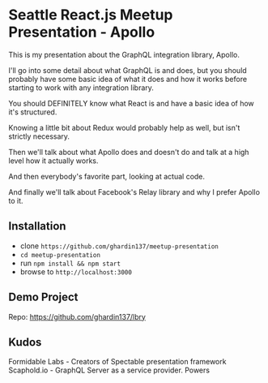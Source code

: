 # Seattle React.js Meetup Presentation - Apollo
This is my presentation about the GraphQL integration library, Apollo.

I'll go into some detail about what GraphQL is and does, but you should probably have some basic idea of what it does and how it works before starting to work with any integration library.

You should DEFINITELY know what React is and have a basic idea of how it's structured.

Knowing a little bit about Redux would probably help as well, but isn't strictly necessary.

Then we'll talk about what Apollo does and doesn't do and talk at a high level how it actually works.

And then everybody's favorite part, looking at actual code.

And finally we'll talk about Facebook's Relay library and why I prefer Apollo to it.

## Installation
- clone `https://github.com/ghardin137/meetup-presentation`
- `cd meetup-presentation`
- run `npm install && npm start`
- browse to `http://localhost:3000`

## Demo Project
Repo: https://github.com/ghardin137/lbry

## Kudos
Formidable Labs - Creators of Spectable presentation framework
Scaphold.io - GraphQL Server as a service provider.  Powers 